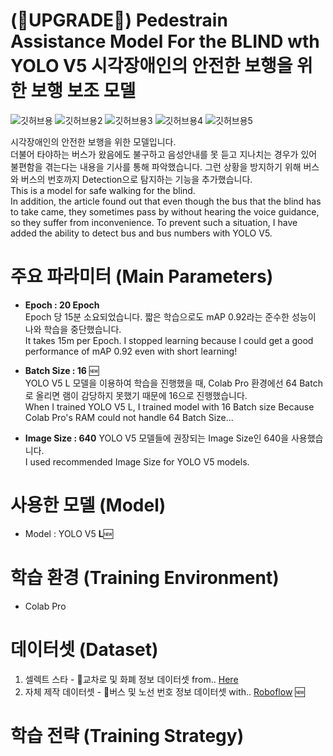 # (:rocket:UPGRADE:rocket:) Pedestrain Assistance Model For the BLIND wth YOLO V5  시각장애인의 안전한 보행을 위한 보행 보조 모델

![깃허브용](https://user-images.githubusercontent.com/83996346/181015950-37cd8bae-6b35-4888-a42a-e90c03458fad.gif)
![깃허브용2](https://user-images.githubusercontent.com/83996346/181016906-d5be5fc5-5249-4ecf-a3e1-9c216caafd22.gif)
![깃허브용3](https://user-images.githubusercontent.com/83996346/181016587-2555f1cd-a426-4271-abfd-8fa2e86c0087.gif)
![깃허브용4](https://user-images.githubusercontent.com/83996346/181016851-e2afb538-1607-4729-9316-55aa65459757.gif)
![깃허브용5](https://user-images.githubusercontent.com/83996346/181017517-7f85be0c-ec6c-40ab-b130-e82b5212e43d.gif)

시각장애인의 안전한 보행을 위한 모델입니다.   
더불어 타야하는 버스가 왔음에도 불구하고 음성안내를 못 듣고 지나치는 경우가 있어 불편함을 겪는다는 내용을 기사를 통해 파악했습니다. 그런 상황을 방지하기 위해 버스와 버스의 번호까지 Detection으로 탐지하는 기능을 추가했습니다.   
This is a model for safe walking for the blind.  
In addition, the article found out that even though the bus that the blind has to take came, they sometimes pass by without hearing the voice guidance, so they suffer from inconvenience. To prevent such a situation, I have added the ability to detect bus and bus numbers with YOLO V5.

# 주요 파라미터 (Main Parameters)
- **Epoch : 20 Epoch**  
  Epoch 당 15분 소요되었습니다. 짧은 학습으로도 mAP 0.92라는 준수한 성능이 나와 학습을 중단했습니다.  
  It takes 15m per Epoch. I stopped learning because I could get a good performance of mAP 0.92 even with short learning!
    
- **Batch Size : 16**   :new:  
  YOLO V5 L 모델을 이용하여 학습을 진행했을 때, Colab Pro 환경에선 64 Batch로 올리면 램이 감당하지 못했기 때문에 16으로 진행했습니다.  
  When I trained YOLO V5 L, I trained model with 16 Batch size Because Colab Pro's RAM could not handle 64 Batch Size... 
  
- **Image Size : 640**
  YOLO V5 모델들에 권장되는 Image Size인 640을 사용했습니다.  
  I used recommended Image Size for YOLO V5 models.  
  
# 사용한 모델 (Model)
- Model : YOLO V5 **L**:new:   

# 학습 환경 (Training Environment)
- Colab Pro

# 데이터셋 (Dataset)
1. 셀렉트 스타 - :vertical_traffic_light:교차로 및 화폐 정보 데이터셋 from..  [Here](https://open.selectstar.ai/data-set/wesee)
2. 자체 제작 데이터셋 - :bus:버스 및 노선 번호 정보 데이터셋 with.. [Roboflow](https://roboflow.com/) :new:

# 학습 전략 (Training Strategy)  






